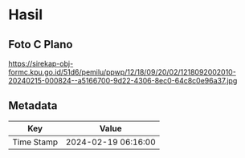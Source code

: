 # Hasil

## Foto C Plano

https://sirekap-obj-formc.kpu.go.id/51d6/pemilu/ppwp/12/18/09/20/02/1218092002010-20240215-000824--a5166700-9d22-4306-8ec0-64c8c0e96a37.jpg


## Metadata

| Key        | Value               |
| ---------- | ------------------- |
| Time Stamp | 2024-02-19 06:16:00 |



